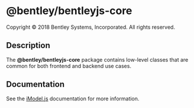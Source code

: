 # @bentley/bentleyjs-core

Copyright © 2018 Bentley Systems, Incorporated. All rights reserved.

## Description

The __@bentley/bentleyjs-core__ package contains low-level classes that are common for both frontend and backend use cases.

## Documentation

See the [iModel.js](https://www.imodeljs.org) documentation for more information.
